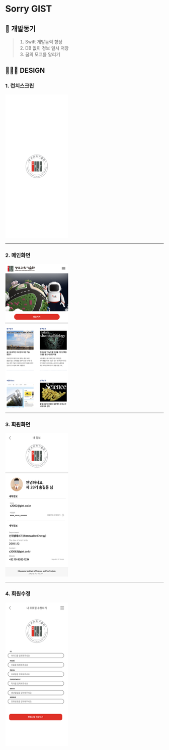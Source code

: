 # Sorry GIST
## 📄 개발동기
> 1. Swift 개발능력 향상
> 2. DB 없이 정보 일시 저장
> 3. 꿈의 모교를 알리기

## 👩🏻‍🎨 DESIGN
### 1. 런치스크린

<img width="200px" height="455px" src="./img/1.png">

********************************

### 2. 메인화면

<img width="200px" height="455px" src="./img/2.png">

********************************
### 3. 회원화면

<img width="200px" height="455px" src="./img/3.png">

********************************
### 4. 회원수정

<img width="200px" height="455px" src="./img/4.png">
